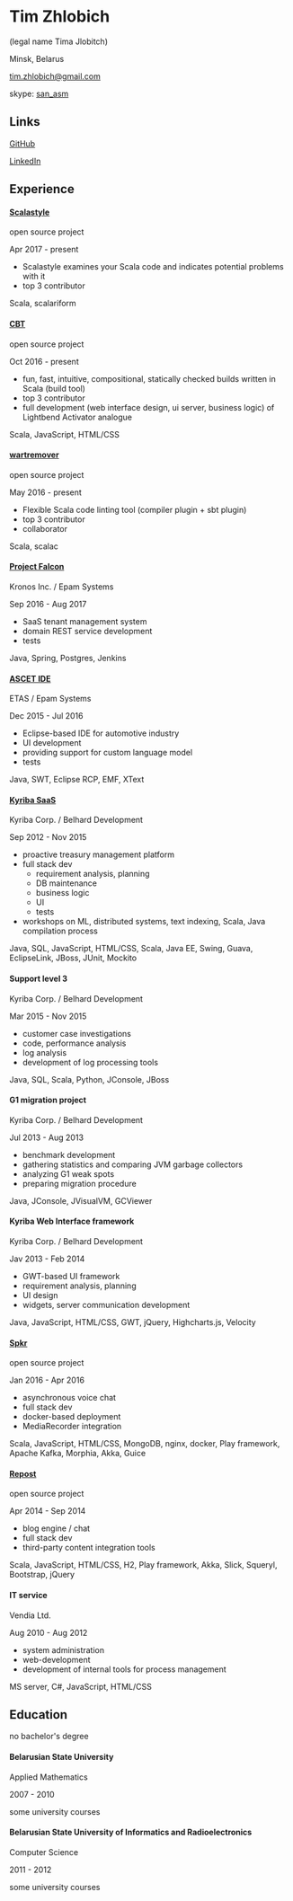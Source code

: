 # Tim Zhlobich

(legal name Tima Jlobitch)

Minsk, Belarus

[tim.zhlobich@gmail.com](mailto:tim.zhlobich@gmail.com)

skype: [san_asm](skype:san_asm?chat)

## Links

[GitHub](http://github.com/tim-zh)

[LinkedIn](http://www.linkedin.com/in/timzh)

## Experience

#### [Scalastyle](https://github.com/tim-zh/scalastyle)

open source project

Apr 2017 - present

- Scalastyle examines your Scala code and indicates potential problems with it
- top 3 contributor

Scala, scalariform

#### [CBT](https://github.com/tim-zh/cbt)

open source project

Oct 2016 - present

- fun, fast, intuitive, compositional, statically checked builds written in Scala (build tool)
- top 3 contributor
- full development (web interface design, ui server, business logic) of Lightbend Activator analogue

Scala, JavaScript, HTML/CSS

#### [wartremover](https://github.com/tim-zh/wartremover)

open source project

May 2016 - present

- Flexible Scala code linting tool (compiler plugin + sbt plugin)
- top 3 contributor
- collaborator

Scala, scalac

#### [Project Falcon](https://www.kronos.com/)

Kronos Inc. / Epam Systems

Sep 2016 - Aug 2017

- SaaS tenant management system
- domain REST service development
- tests

Java, Spring, Postgres, Jenkins

#### [ASCET IDE](http://www.etas.com/)

ETAS / Epam Systems

Dec 2015 - Jul 2016

- Eclipse-based IDE for automotive industry
- UI development
- providing support for custom language model
- tests

Java, SWT, Eclipse RCP, EMF, XText

#### [Kyriba SaaS](http://www.kyriba.com/)

Kyriba Corp. / Belhard Development

Sep 2012 - Nov 2015

- proactive treasury management platform
- full stack dev
    - requirement analysis, planning
    - DB maintenance
    - business logic
    - UI
    - tests
- workshops on ML, distributed systems, text indexing, Scala, Java compilation process

Java, SQL, JavaScript, HTML/CSS, Scala, Java EE, Swing, Guava, EclipseLink, JBoss, JUnit, Mockito

#### Support level 3

Kyriba Corp. / Belhard Development

Mar 2015 - Nov 2015

- customer case investigations
- code, performance analysis
- log analysis
- development of log processing tools

Java, SQL, Scala, Python, JConsole, JBoss

#### G1 migration project

Kyriba Corp. / Belhard Development

Jul 2013 - Aug 2013

- benchmark development
- gathering statistics and comparing JVM garbage collectors
- analyzing G1 weak spots
- preparing migration procedure

Java, JConsole, JVisualVM, GCViewer

#### Kyriba Web Interface framework

Kyriba Corp. / Belhard Development

Jav 2013 - Feb 2014

- GWT-based UI framework
- requirement analysis, planning
- UI design
- widgets, server communication development

Java, JavaScript, HTML/CSS, GWT, jQuery, Highcharts.js, Velocity

#### [Spkr](https://github.com/tim-zh/spkr)

open source project

Jan 2016 - Apr 2016

- asynchronous voice chat
- full stack dev
- docker-based deployment
- MediaRecorder integration

Scala, JavaScript, HTML/CSS, MongoDB, nginx, docker, Play framework, Apache Kafka, Morphia, Akka, Guice

#### [Repost](https://github.com/tim-zh/repost)

open source project

Apr 2014 - Sep 2014

- blog engine / chat
- full stack dev
- third-party content integration tools

Scala, JavaScript, HTML/CSS, H2, Play framework, Akka, Slick, Squeryl, Bootstrap, jQuery

#### IT service

Vendia Ltd.

Aug 2010 - Aug 2012

- system administration
- web-development
- development of internal tools for process management 

MS server, C#, JavaScript, HTML/CSS

## Education

no bachelor's degree

#### Belarusian State University

Applied Mathematics

2007 - 2010

some university courses

#### Belarusian State University of Informatics and Radioelectronics

Computer Science

2011 - 2012

some university courses
